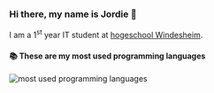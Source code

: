 ### Hi there, my name is Jordie 👋
I am a 1<sup>st</sup> year IT student at [hogeschool Windesheim](https://www.windesheim.nl/).

#### 📚 These are my most used programming languages
![most used programming languages](https://github-readme-stats.vercel.app/api/top-langs/?username=jord1e&layout=compact&langs_count=6&hide_border=false&hide_title=true&theme=solairzed_light")


<!--
<a>
  <img align="center" src="https://github-readme-stats.vercel.app/api?username=jord1e&show_icons=true&count_private=true&hide_rank=true&hide_title=true"/>
</a>
![jordieh's Github stats](https://github-readme-stats.vercel.app/api?username=jordieh&show_icons=true&count_private=true&hide_rank=true)

![Top Languages](https://github-readme-stats.vercel.app/api/top-langs/?username=jordieh&theme=dark)
-->
